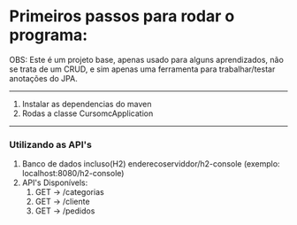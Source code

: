 # Primeiros passos para rodar o programa:

OBS: Este é um projeto base, apenas usado para alguns aprendizados, não se trata de um CRUD, e sim apenas uma ferramenta para trabalhar/testar anotações do JPA.

---

1) Instalar as dependencias do maven
2) Rodas a classe CursomcApplication

---

### Utilizando as API's

1) Banco de dados incluso(H2) enderecoserviddor/h2-console (exemplo: localhost:8080/h2-console)
2) API's Disponívels:
   1) GET -> /categorias
   2) GET -> /cliente
   2) GET -> /pedidos
